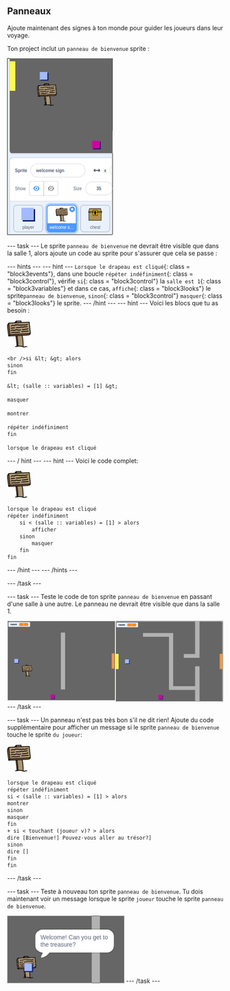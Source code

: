 ## Panneaux

Ajoute maintenant des signes à ton monde pour guider les joueurs dans leur voyage.

Ton project inclut un `panneau de bienvenue` sprite :

![capture d'écran](images/world-sign.png)

\--- task \--- Le sprite `panneau de bienvenue` ne devrait être visible que dans la salle 1, alors ajoute un code au sprite pour s'assurer que cela se passe :

\--- hints \--- \--- hint \--- `Lorsque le drapeau est cliqué`{: class = "block3events"}, dans une boucle `répéter indéfiniment`{: class = "block3control"}, vérifie `si`{: class = "block3control"} la `salle est 1`{: class = "block3variables"} et dans ce cas, `affiche`{: class = "block3looks"} le sprite`panneau de bienvenue`, `sinon`{: class = "block3control"} `masquer`{: class = "block3looks"} le sprite. \--- /hint \--- \--- hint \--- Voici les blocs que tu as besoin :

![panneau](images/sign.png)

```blocks3
<br />si &lt; &gt; alors
sinon
fin

&lt; (salle :: variables) = [1] &gt;

masquer

montrer

répéter indéfiniment
fin

lorsque le drapeau est cliqué

```

\--- / hint \--- \--- hint \--- Voici le code complet:

![panneau](images/sign.png)

```blocks3
lorsque le drapeau est cliqué 
répéter indéfiniment
    si < (salle :: variables) = [1] > alors
        afficher
    sinon
        masquer
    fin
fin
```

\--- /hint \--- \--- /hints \---

\--- /task \---

\--- task \--- Teste le code de ton sprite `panneau de bienvenue` en passant d'une salle à une autre. Le panneau ne devrait être visible que dans la salle 1.

![capture d'écran](images/world-sign-test.png) \--- /task \---

\--- task \--- Un panneau n'est pas très bon s'il ne dit rien! Ajoute du code supplémentaire pour afficher un message si le sprite `panneau de bienvenue` touche le sprite `du joueur`:

![panneau](images/sign.png)

```blocks3
lorsque le drapeau est cliqué 
répéter indéfiniment
si < (salle :: variables) = [1] > alors
montrer
sinon
masquer
fin
+ si < touchant (joueur v)? > alors
dire [Bienvenue!] Pouvez-vous aller au trésor?]
sinon
dire []
fin
fin
```

\--- /task \---

\--- task \--- Teste à nouveau ton sprite `panneau de bienvenue`. Tu dois maintenant voir un message lorsque le sprite `joueur` touche le sprite `panneau de bienvenue`.

![capture d'écran](images/world-sign-test2.png) \--- /task \---